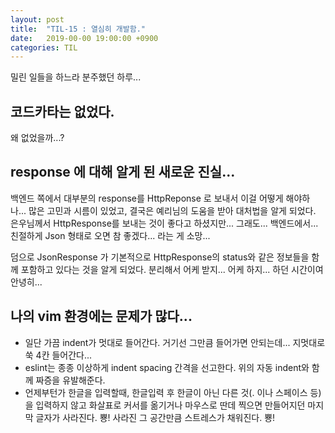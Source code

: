 ```yaml
---
layout: post
title:  "TIL-15 : 열심히 개발함."
date:   2019-00-00 19:00:00 +0900
categories: TIL
---
```



밀린 일들을 하느라 분주했던 하루... 

## 코드카타는 없었다.

왜 없었을까...?


## response 에 대해 알게 된 새로운 진실...

백엔드 쪽에서 대부분의 response를 HttpReponse 로 보내서 이걸 어떻게 해야하나... 많은 고민과 시름이 있었고, 결국은 예리님의 도움을 받아 대처법을 알게 되었다. 은우님께서 HttpResponse를 보내는 것이 좋다고 하셨지만... 그래도... 백엔드에서... 친절하게 Json 형태로 오면 참 좋겠다... 라는 게 소망...

덤으로 JsonResponse 가 기본적으로 HttpResponse의 status와 같은 정보들을 함께 포함하고 있다는 것을 알게 되었다. 분리해서 어케 받지... 어케 하지... 하던 시간이여 안녕히...


## 나의 vim 환경에는 문제가 많다...

- 일단 가끔 indent가 멋대로 들어간다. 거기선 그만큼 들어가면 안되는데... 지멋대로 쑥 4칸 들어간다...
- eslint는 종종 이상하게 indent spacing 간격을 선고한다. 위의 자동 indent와 함께 짜증을 유발해준다.
- 언제부턴가 한글을 입력할때, 한글입력 후 한글이 아닌 다른 것(. 이나 스페이스 등)을 입력하지 않고 화살표로 커서를 옮기거나 마우스로 딴데 찍으면 만들어지던 마지막 글자가 사라진다. 뿅! 사라진 그 공간만큼 스트레스가 채워진다. 뿅!
